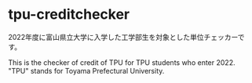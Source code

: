 # tpu-creditchecker
2022年度に富山県立大学に入学した工学部生を対象とした単位チェッカーです。

This is the checker of credit of TPU for TPU students who enter 2022.
"TPU" stands for Toyama Prefectural University.
